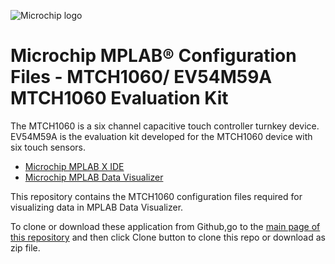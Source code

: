 ![Microchip logo](https://raw.githubusercontent.com/wiki/Microchip-MPLAB-Harmony/Microchip-MPLAB-Harmony.github.io/images/microchip_logo.png)

# Microchip MPLAB® Configuration Files - MTCH1060/ EV54M59A MTCH1060 Evaluation Kit

The MTCH1060 is a six channel capacitive touch controller turnkey device. EV54M59A is the evaluation kit developed for the MTCH1060 device with six touch sensors.   

- [Microchip MPLAB X IDE](https://www.microchip.com/mplab/mplab-x-ide)
- [Microchip MPLAB Data Visualizer](https://www.microchip.com/en-us/tools-resources/debug/mplab-data-visualizer#Tab)

This repository contains the MTCH1060 configuration files required for visualizing data in MPLAB Data Visualizer.

To clone or download these application from Github,go to the [main page of this repository](https://github.com/MicrochipTech/MTCH1060) and then click Clone button to clone this repo or download as zip file.

